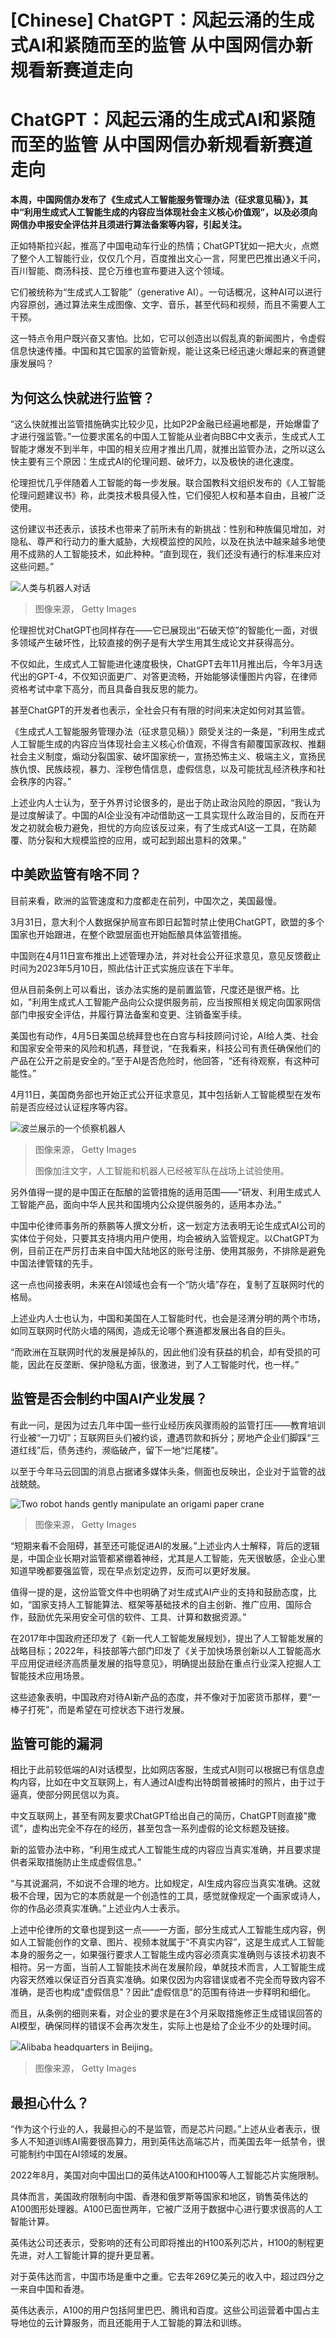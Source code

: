 # [Chinese] ChatGPT：风起云涌的生成式AI和紧随而至的监管 从中国网信办新规看新赛道走向

#  ChatGPT：风起云涌的生成式AI和紧随而至的监管 从中国网信办新规看新赛道走向



**本周，中国网信办发布了《生成式人工智能服务管理办法（征求意见稿）》，其中“利用生成式人工智能生成的内容应当体现社会主义核心价值观”，以及必须向网信办申报安全评估并且须进行算法备案等内容，引起关注。**

正如特斯拉兴起，推高了中国电动车行业的热情；ChatGPT犹如一把大火，点燃了整个人工智能行业，仅仅几个月，百度推出文心一言，阿里巴巴推出通义千问，百川智能、商汤科技、昆仑万维也宣布要进入这个领域。

它们被统称为“生成式人工智能”（generative AI）。一句话概况，这种AI可以进行内容原创，通过算法来生成图像、文字、音乐，甚至代码和视频，而且不需要人工干预。

这一特点令用户既兴奋又害怕。比如，它可以创造出以假乱真的新闻图片，令虚假信息快速传播。中国和其它国家的监管新规，能让这条已经迅速火爆起来的赛道健康发展吗？

##  为何这么快就进行监管？

“这么快就推出监管措施确实比较少见，比如P2P金融已经遍地都是，开始爆雷了才进行强监管。”一位要求匿名的中国人工智能从业者向BBC中文表示，生成式人工智能才爆发不到半年，中国的相关应用才推出几周，就推出监管办法，之所以这么快主要有三个原因：生成式AI的伦理问题、破坏力，以及极快的进化速度。

伦理担忧几乎伴随着人工智能的每一步发展。联合国教科文组织发布的《人工智能伦理问题建议书》称，此类技术极具侵入性，它们侵犯人权和基本自由，且被广泛使用。

这份建议书还表示，该技术也带来了前所未有的新挑战：性别和种族偏见增加，对隐私、尊严和行动力的重大威胁，大规模监控的风险，以及在执法中越来越多地使用不成熟的人工智能技术，如此种种。“直到现在，我们还没有通行的标准来应对这些问题。”

![人类与机器人对话](_127899429_gettyimages-991619332.jpg)

> 图像来源，  Getty Images

伦理担忧对ChatGPT也同样存在——它已展现出“石破天惊”的智能化一面，对很多领域产生破坏性，比较直接的例子是有大学生用其生成论文并获得高分。

不仅如此，生成式人工智能进化速度极快，ChatGPT去年11月推出后，今年3月迭代出的GPT-4，不仅知识面更广、对答更流畅，开始能够读懂图片内容，在律师资格考试中拿下高分，而且具备自我反思的能力。

甚至ChatGPT的开发者也表示，全社会只有有限的时间来决定如何对其监管。

《生成式人工智能服务管理办法（征求意见稿）》颇受关注的一条是，“利用生成式人工智能生成的内容应当体现社会主义核心价值观，不得含有颠覆国家政权、推翻社会主义制度，煽动分裂国家、破坏国家统一，宣扬恐怖主义、极端主义，宣扬民族仇恨、民族歧视，暴力、淫秽色情信息，虚假信息，以及可能扰乱经济秩序和社会秩序的内容。”

上述业内人士认为，至于外界讨论很多的，是出于防止政治风险的原因，“我认为是过度解读了。中国的AI企业没有冲动借助这一工具实现什么政治目的，反而在开发之初就会极力避免，担忧的方向应该反过来，有了生成式AI这一工具，在防颠覆、防分裂和大规模监控的应用，或可起到超出意料的效果。”

##  中美欧监管有啥不同？

目前来看，欧洲的监管速度和力度都走在前列，中国次之，美国最慢。

3月31日，意大利个人数据保护局宣布即日起暂时禁止使用ChatGPT，欧盟的多个国家也开始跟进，在整个欧盟层面也开始酝酿具体监管措施。

中国则在4月11日宣布推出上述管理办法，并对社会公开征求意见，意见反馈截止时间为2023年5月10日，照此估计正式实施应该在下半年。

但从目前条例上可以看出，该办法实施的是前置监管，尺度还是很严格。比如，"利用生成式人工智能产品向公众提供服务前，应当按照相关规定向国家网信部门申报安全评估，并履行算法备案和变更、注销备案手续。

美国也有动作，4月5日美国总统拜登也在白宫与科技顾问讨论，AI给人类、社会和国家安全带来的风险和机遇，拜登说，“在我看来，科技公司有责任确保他们的产品在公开之前是安全的。”至于AI是否危险时，他回答，“还有待观察，有这种可能性。”

4月11日，美国商务部也开始正式公开征求意见，其中包括新人工智能模型在发布前是否应经过认证程序等内容。

![波兰展示的一个侦察机器人](_121793474_militaryrobot.jpg)

> 图像来源，  Getty Images
>
> 图像加注文字，人工智能和机器人已经被军队在战场上试验使用。

另外值得一提的是中国正在酝酿的监管措施的适用范围——“研发、利用生成式人工智能产品，面向中华人民共和国境内公众提供服务的，适用本办法。”

中国中伦律师事务所的蔡鹏等人撰文分析，这一划定方法表明无论生成式AI公司的实体位于何处，只要其支持境内用户使用，均会被纳入监管规定。以ChatGPT为例，目前正在严厉打击来自中国大陆地区的账号注册、使用其服务，不排除是避免中国法律管辖的先手。

这一点也间接表明，未来在AI领域也会有一个“防火墙”存在，复制了互联网时代的格局。

上述业内人士也认为，中国和美国在人工智能时代，也会是泾渭分明的两个市场，如同互联网时代防火墙的隔阂，造成无论哪个赛道都发展出各自的巨头。

“而欧洲在互联网时代的发展是掉队的，因此他们没有获益的机会，却有受损的可能，因此在反垄断、保护隐私方面，很激进，到了人工智能时代，也一样。”

##  监管是否会制约中国AI产业发展？

有此一问，是因为过去几年中国一些行业经历疾风骤雨般的监管打压——教育培训行业被“一刀切”；互联网巨头们被约谈，遭遇罚款和拆分；房地产企业们脚踩“三道红线”后，债务违约，濒临破产，留下一地“烂尾楼”。

以至于今年马云回国的消息占据诸多媒体头条，侧面也反映出，企业对于监管的战战兢兢。

![Two robot hands gently manipulate an origami paper crane](_120668948_gettyimages-640351119.jpg)

> 图像来源，  Getty Images

“短期来看不会阻碍，甚至还可能促进AI的发展。”上述业内人士解释，背后的逻辑是，中国企业长期对监管都紧绷着神经，尤其是人工智能，先天很敏感，企业心里知道早晚都要强监管，现在早点划定边界，反而可以更好发展。

值得一提的是，这份监管文件中也明确了对生成式AI产业的支持和鼓励态度，比如，“国家支持人工智能算法、框架等基础技术的自主创新、推广应用、国际合作，鼓励优先采用安全可信的软件、工具、计算和数据资源。”

在2017年中国政府还印发了《新一代人工智能发展规划》，提出了人工智能发展的战略目标；2022年，科技部等六部门印发了《关于加快场景创新以人工智能高水平应用促进经济高质量发展的指导意见》，明确提出鼓励在重点行业深入挖掘人工智能技术应用场景。

这些迹象表明，中国政府对待AI新产品的态度，并不像对于加密货币那样，要“一棒子打死”，而是希望在可控状态下进行发展。

##  监管可能的漏洞

相比于此前较低端的AI对话模型，比如网店客服，生成式AI则可以根据已有信息虚构内容，比如在中文互联网上，有人通过AI虚构出特朗普被捕时的照片，由于过于逼真，使部分网民信以为真。

中文互联网上，甚至有网友要求ChatGPT给出自己的简历，ChatGPT则直接"撒谎"，虚构出完全不存在的经历，甚至包含一系列虚假的论文标题及链接。

新的监管办法中称，“利用生成式人工智能生成的内容应当真实准确，并且要求提供者采取措施防止生成虚假信息。”

“与其说漏洞，不如说不合理的地方。比如规定，AI生成内容应当真实准确。这就极不合理，因为它的本质就是一个创造性的工具，感觉就像规定一个画家或诗人，你的作品必须真实准确。”上述业内人士表示。

上述中伦律所的文章也提到这一点——一方面，部分生成式人工智能生成内容，例如人工智能创作的文章、图片、视频本就属于“不真实内容”，这是生成式人工智能本身的服务之一，如果强行要求人工智能生成内容必须真实准确则与该技术初衷不相符。另一方面，当前人工智能技术尚在发展阶段，单就技术而言，人工智能生成内容天然难以保证百分百真实准确。如果仅因为内容错误或者不完全而导致内容不准确，是否也构成"虚假信息"？因此"虚假信息"的范围有待进一步释明和细化。

而且，从条例的细则来看，对企业的要求是在3个月采取措施修正生成错误回答的AI模型，确保同样的错误不会再次发生，实际上也是给了企业不少的处理时间。

![Alibaba headquarters in Beijing。](_116236116_gettyimages-1251214419.jpg)

> 图像来源，  Getty Images

##  最担心什么？

“作为这个行业的人，我最担心的不是监管，而是芯片问题。”上述从业者表示，很多人不知道训练AI需要很高算力，用到英伟达高端芯片，而美国去年一纸禁令，很可能制约中国在AI领域的发展。

2022年8月，美国对向中国出口的英伟达A100和H100等人工智能芯片实施限制。

具体而言，美国政府限制向中国、香港和俄罗斯等国家和地区，销售英伟达的A100图形处理器。A100已面世两年，它被广泛用于数据中心进行要求很高的人工智能计算。

英伟达公司还表示，受影响的还有公司即将推出的H100系列芯片，H100的制程更先进，对人工智能计算的提升更显著。

对于英伟达而言，中国市场是重中之重。它去年269亿美元的收入中，超过四分之一来自中国和香港。

英伟达表示，A100的用户包括阿里巴巴、腾讯和百度。这些公司运营着中国占主导地位的云计算服务，而且还能用于人工智能的算法和训练。


